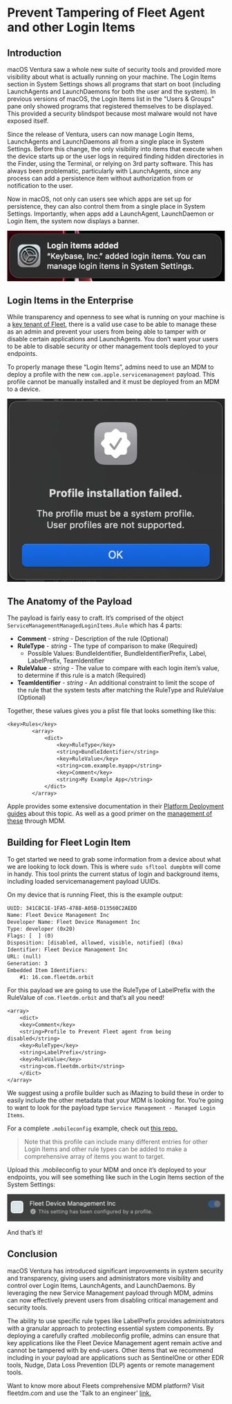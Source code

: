 # Prevent Tampering of Fleet Agent and other Login Items

## Introduction

macOS Ventura saw a whole new suite of security tools and provided more visibility about what is actually running on your machine. The Login Items section in System Settings shows all programs that start on boot (including LaunchAgents and LaunchDaemons for both the user and the system). In previous versions of macOS, the Login Items list in the "Users & Groups" pane only showed programs that registered themselves to be displayed. This provided a security blindspot because most malware would not have exposed itself.

Since the release of Ventura, users can now manage Login Items, LaunchAgents and LaunchDaemons all from a single place in System Settings. Before this change, the only visibility into items that execute when the device starts up or the user logs in required finding hidden directories in the Finder, using the Terminal, or relying on 3rd party software. This has always been problematic, particularly with LaunchAgents, since any process can add a persistence item without authorization from or notification to the user.

Now in macOS, not only can users see which apps are set up for persistence, they can also control them from a single place in System Settings. Importantly, when apps add a LaunchAgent, LaunchDaemon or Login Item, the system now displays a banner. 

![Login Item Banner](../website/assets/images/articles/login-item-banner.png)

## Login Items in the Enterprise

While transparency and openness to see what is running on your machine is a [key tenant of Fleet](https://fleetdm.com/handbook/company#openness), there is a valid use case to be able to manage these as an admin and prevent your users from being able to tamper with or disable certain applications and LaunchAgents. You don’t want your users to be able to disable security or other management tools deployed to your endpoints.

To properly manage these “Login Items”, admins need to use an MDM to deploy a profile with the new `com.apple.servicemanagement` payload. This profile cannot be manually installed and it must be deployed from an MDM to a device. 

![Profile Error](../website/assets/images/articles/user-profile-error.png)

## The Anatomy of the Payload

The payload is fairly easy to craft. It’s comprised of the object `ServiceManagementManagedLoginItems.Rule` which has 4 parts: 

- **Comment** - *string* - Description of the rule (Optional)
- **RuleType** - *string* - The type of comparison to make (Required) 
    - Possible Values: BundleIdentifier, BundleIdentifierPrefix, Label, LabelPrefix, TeamIdentifier
- **RuleValue** - *string* - The value to compare with each login item’s value, to determine if this rule is a match (Required) 
- **TeamIdentifier** - *string* - An additional constraint to limit the scope of the rule that the system tests after matching the RuleType and RuleValue (Optional)

Together, these values gives you a plist file that looks something like this:

```
<key>Rules</key>
        <array>
            <dict>
                <key>RuleType</key>
                <string>BundleIdentifier</string>
                <key>RuleValue</key>
                <string>com.example.myapp</string>
                <key>Comment</key>
                <string>My Example App</string>
            </dict>
        </array>
```

Apple provides some extensive documentation in their [Platform Deployment guides](https://support.apple.com/en-euro/guide/deployment/depdca572563/web) about this topic. As well as a good primer on the [management of these](https://support.apple.com/en-euro/guide/deployment/dep07b92494/1/web/1.0) through MDM.


## Building for Fleet Login Item

To get started we need to grab some information from a device about what we are looking to lock down. This is where `sudo sfltool dumpbtm` will come in handy. This tool prints the current status of login and background items, including loaded servicemanagement payload UUIDs.

On my device that is running Fleet, this is the example output:

```
UUID: 341C8C1E-1FA5-4788-A05B-D13560C2AEDD
Name: Fleet Device Management Inc
Developer Name: Fleet Device Management Inc
Type: developer (0x20)
Flags: [  ] (0)
Disposition: [disabled, allowed, visible, notified] (0xa)
Identifier: Fleet Device Management Inc
URL: (null)
Generation: 3
Embedded Item Identifiers:
    #1: 16.com.fleetdm.orbit
```

For this payload we are going to use the RuleType of LabelPrefix with the RuleValue of `com.fleetdm.orbit` and that’s all you need!

```
<array>
	<dict>
	<key>Comment</key>
	<string>Profile to Prevent Fleet agent from being disabled</string>
	<key>RuleType</key>
	<string>LabelPrefix</string>
	<key>RuleValue</key>
	<string>com.fleetdm.orbit</string>
	</dict>
</array>
```

We suggest using a profile builder such as iMazing to build these in order to easily include the other metadata that your MDM is looking for. You’re going to want to look for the payload type `Service Management - Managed Login Items`.

For a complete `.mobileconfig` example, check out [this repo.](https://github.com/harrisonravazzolo/Bluth-Company-GitOps/blob/main/lib/macos/configuration-profiles-traditional/managed-login-items.mobileconfig)

> Note that this profile can include many different entries for other Login Items and other rule types can be added to make a comprehensive array of items you want to target. 

Upload this .mobileconfig to your MDM and once it’s deployed to your endpoints, you will see something like such in the Login Items section of the System Settings:

![Profile Error](../website/assets/images/articles/locked-login-item.png)

And that’s it!

## Conclusion

macOS Ventura has introduced significant improvements in system security and transparency, giving users and administrators more visibility and control over Login Items, LaunchAgents, and LaunchDaemons. By leveraging the new Service Management payload through MDM, admins can now effectively prevent users from disabling critical management and security tools.

The ability to use specific rule types like LabelPrefix provides administrators with a granular approach to protecting essential system components. By deploying a carefully crafted .mobileconfig profile, admins can ensure that key applications like the Fleet Device Management agent remain active and cannot be tampered with by end-users. Other items that we recommend including in your payload are applications such as SentinelOne or other EDR tools, Nudge, Data Loss Prevention (DLP) agents or remote management tools.

Want to know more about Fleets comprehensive MDM platform? Visit fleetdm.com and use the 'Talk to an engineer' [link.](https://fleetdm.com/contact)

<meta name="articleTitle" value="Prevent Tampering of Fleet Agent and other Login Items">
<meta name="authorFullName" value="Harrison Ravazzolo">
<meta name="authorGitHubUsername" value="harrisonravazzolo">
<meta name="category" value="guides">
<meta name="publishedOn" value="2025-01-28">
<meta name="description" value="Learn how to build a mobileconfig to prevent users from tampering with Login Items.">